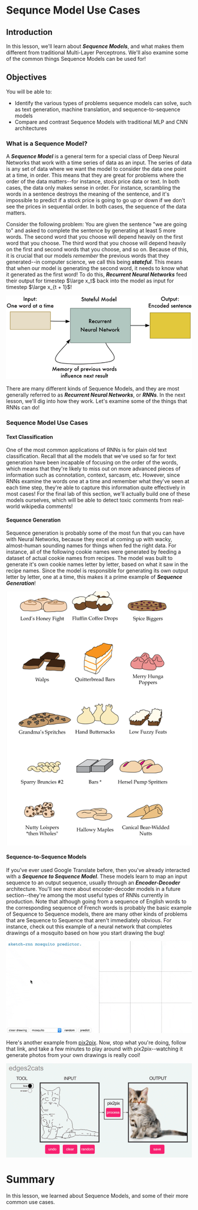 
# Sequnce Model Use Cases

## Introduction

In this lesson, we'll learn about **_Sequence Models_**, and what makes them different from traditional Multi-Layer Perceptrons. We'll also examine some of the common things Sequence Models can be used for!

## Objectives

You will be able to:

* Identify the various types of problems sequence models can solve, such as text generation, machine translation, and sequence-to-sequence models
* Compare and contrast Sequence Models with traditional MLP and CNN architectures

### What is a Sequence Model?

A **_Sequence Model_** is a general term for a special class of Deep Neural Networks that work with a time series of data as an input. The series of data is any set of data where we want the model to consider the data one point at a time, in order. This means that they are great for problems where the order of the data matters--for instance, stock price data or text. In both cases, the data only makes sense in order.  For instance, scrambling the words in a sentence destroys the meaning of the sentence, and it's impossible to predict if a stock price is going to go up or down if we don't see the prices in sequential order. In both cases, the sequence of the data matters. 

Consider the following problem: You are given the sentence "we are going to" and asked to complete the sentence by generating at least 5 more words.  The second word that you choose will depend heavily on the first word that you choose. The third word that you choose will depend heavily on the first and second words that you choose, and so on. Because of this, it is crucial that our models _remember_ the previous words that they generated--in computer science, we call this being **_stateful_**. This means that when our model is generating the second word, it needs to know what it generated as the first word! To do this, **_Recurrent Neural Networks_** feed their output for timestep $\large x_t$ back into the model as input for timestep $\large x_{t + 1}$!

<img src='rnn.gif'>

There are many different kinds of Sequence Models, and they are most generally referred to as **_Recurrent Neural Networks_**, or **_RNNs_**. In the next lesson, we'll dig into how they work. Let's examine some of the things that RNNs can do!

### Sequence Model Use Cases


#### Text Classification

One of the most common applications of RNNs is for plain old text classification. Recall that all the models that we've used so far for text generation have been incapable of focusing on the order of the words, which means that they're likely to miss out on more advanced pieces of information such as connotation, context, sarcasm, etc. However, since RNNs examine the words one at a time and remember what they've seen at each time step, they're able to capture this information quite effectively in most cases! For the final lab of this section, we'll actually build one of these models ourselves, which will be able to detect toxic comments from real-world wikipedia comments!

#### Sequence Generation

Sequence generation is probably some of the most fun that you can have with Neural Networks, because they excel at coming up with wacky, almost-human sounding names for things when fed the right data. For instance, all of the following cookie names were generated by feeding a dataset of actual cookie names from recipes. The model was built to generate it's own cookie names letter by letter, based on what it saw in the recipe names. Since the model is responsible for generating its own output letter by letter, one at a time, this makes it a prime example of **_Sequence Generation_**!  

<img src='rnn_cookie_names.png'>


#### Sequence-to-Sequence Models

If you've ever used Google Translate before, then you've already interacted with a **_Sequence to Sequence Model_**. These models learn to map an input sequence to an output sequence, usually through an **_Encoder-Decoder_** architecture. You'll see more about encoder-decoder models in a future section--they're among the most useful types of RNNs currently in production. Note that although going from a sequence of English words to the corresponding sequence of French words is probably the basic example of Sequence to Sequence models, there are many other kinds of problems that are Sequence to Sequence that aren't immediately obvious. For instance, check out this example of a neural network that completes drawings of a mosquito based on how you start drawing the bug!

<img src='multi_sketch_mosquito.gif'>

Here's another example from [pix2pix](https://phillipi.github.io/pix2pix/). Now, stop what you're doing, follow that link, and take a few minutes to play around with pix2pix--watching it generate photos from your own drawings is really cool!

<img src='pix2pix.gif'>

# Summary

In this lesson, we learned about Sequence Models, and some of their more common use cases. 

